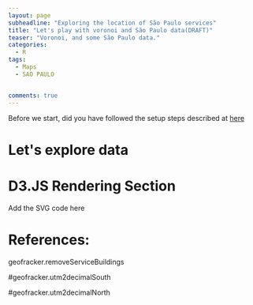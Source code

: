 ```yaml
---
layout: page
subheadline: "Exploring the location of São Paulo services"
title: "Let's play with voronoi and São Paulo data(DRAFT)"
teaser: "Voronoi, and some São Paulo data."
categories:
  - R
tags:
  - Maps
  - SAO PAULO


comments: true
---
```


Before we start, did you have followed the setup steps described at [here]({{site.url}}/RStudioSetup)

# Let's explore data



# D3.JS Rendering Section
Add the SVG code here

# References:

geofracker.removeServiceBuildings

#geofracker.utm2decimalSouth

#geofracker.utm2decimalNorth
